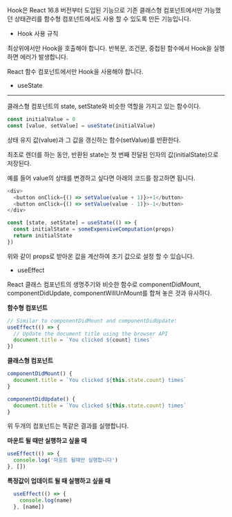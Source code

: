 Hook은 React 16.8 버전부터 도입된 기능으로 기존 클래스형 컴포넌트에서만 가능했던 상태관리를 함수형 컴포넌트에서도 사용 할 수 있도록 만든 기능입니다.

* Hook 사용 규칙

최상위에서만 Hook을 호출해야 합니다. 반복문, 조건문, 중첩된 함수에서 Hook을 실행하면 에러가 발생합니다.

 React 함수 컴포넌트에서만 Hook을 사용해야 합니다.

* useState

---------------

클래스형 컴포넌트의 state, setState와 비슷한 역할을 가지고 있는 함수이다.

```javascript
const initialValue = 0
const [value, setValue] = useState(initialValue)
```

상태 유지 값(value)과 그 값을 갱신하는 함수(setValue)를 반환한다.

 최초로 렌더를 하는 동안, 반환된 state는 첫 번째 전달된 인자의 값(initialState)으로 저장된다.

 예를 들어 value의 상태를 변경하고 싶다면 아래의 코드를 참고하면 됩니다.

```javascript
<div>
  <button onClick={() => setValue(value + 1)}>+1</button>
  <button onClick={() => setValue(value - 1)}>-1</button>
</div>
```



```javascript
const [state, setState] = useState(() => {
  const initialState = someExpensiveComputation(props)
  return initialState
})
```

위와 같이 props로 받아온 값을 계산하여 초기 값으로 설정 할 수 있습니다.

* useEffect

React 클래스 컴포넌트의 생명주기와 비슷한 함수로 componentDidMount, componentDidUpdate, componentWillUnMount를 합쳐 놓은 것과 유사하다. 

**함수형 컴포넌트**

```javascript
// Similar to componentDidMount and componentDidUpdate:
useEffect(() => {
  // Update the document title using the browser API
  document.title = `You clicked ${count} times`
})
```

**클래스형 컴포넌트**

```javascript
componentDidMount() {
  document.title = `You clicked ${this.state.count} times`
}

componentDidUpdate() {
  document.title = `You clicked ${this.state.count} times`
}
```



위 두개의 컴포넌트는 똑같은 결과를 실행합니다.

**마운트 될 때만 실행하고 싶을 때**

```javascript
useEffect(() => {
  console.log('마운트 될때만 실행합니다')
}, [])
```

**특정값이 업데이트 될 때 실행하고 싶을 때**

```javascript
  useEffect(() => {
    console.log(name)
  }, [name])
```

